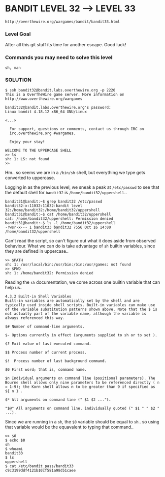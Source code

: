 # BANDIT LEVEL 32 --> LEVEL 33

```
http://overthewire.org/wargames/bandit/bandit33.html
```

### Level Goal


After all this git stuff its time for another escape. Good luck!

### Commands you may need to solve this level

```
sh, man
```

### SOLUTION

```
$ ssh bandit32@bandit.labs.overthewire.org -p 2220
This is a OverTheWire game server. More information on http://www.overthewire.org/wargames

bandit32@bandit.labs.overthewire.org's password:
Linux bandit 4.18.12 x86_64 GNU/Linux

<...>

  For support, questions or comments, contact us through IRC on
  irc.overthewire.org #wargames.

  Enjoy your stay!

WELCOME TO THE UPPERCASE SHELL
>> ls
sh: 1: LS: not found
>>
```

Hm.. so seems we are in a `/bin/sh` shell, but everything we type gets converted to
uppercase.

Logging in as the previous level, we sneak a peak at `/etc/passwd` to see that the
default shell for `bandit32` is `/home/bandit32/uppershell`..

```
bandit31@bandit:~$ grep bandit32 /etc/passwd
bandit32:x:11032:11032:bandit level 32:/home/bandit32:/home/bandit32/uppershell
bandit31@bandit:~$ cat /home/bandit32/uppershell
cat: /home/bandit32/uppershell: Permission denied
bandit31@bandit:~$ ls -l /home/bandit32/uppershell
-rwsr-x--- 1 bandit33 bandit32 7556 Oct 16 14:00 /home/bandit32/uppershell
```

Can't read the script, so can't figure out what it does aside from observed behaviour.
What we can do is take advantage of `sh` builtin variables, since they are defined in
uppercase..

```
>> $PATH
sh: 1: /usr/local/bin:/usr/bin:/bin:/usr/games: not found
>> $PWD
sh: 1: /home/bandit32: Permission denied
```

Reading the `sh` documentation, we come across one builtin variable that can help us..

```
4.3.2 Built-in Shell Variables
Built-in variables are automatically set by the shell and are typically used inside shell scripts. Built-in variables can make use of the variable substitution patterns shown above. Note that the $ is not actually part of the variable name, although the variable is always referenced this way.

$# Number of command-line arguments.

$- Options currently in effect (arguments supplied to sh or to set ). 

$? Exit value of last executed command.

$$ Process number of current process.

$!  Process number of last background command.

$0 First word; that is, command name.

$n Individual arguments on command line (positional parameters). The Bourne shell allows only nine parameters to be referenced directly ( n = 1-9); the Korn shell allows n to be greater than 9 if specified as ${ n } .

$* All arguments on command line (" $1 $2 ...").

"$@" All arguments on command line, individually quoted (" $1 " " $2 " ...).
```

Since we are running in a `sh`, the `$0` variable should be equal to `sh`.. so using that
variable would be the equavalent to typing that command..

```
>> $0
$ echo $0
sh
$ whoami
bandit33
$ ls
uppershell
$ cat /etc/bandit_pass/bandit33
c9c3199ddf4121b10cf581a98d51caee
```
